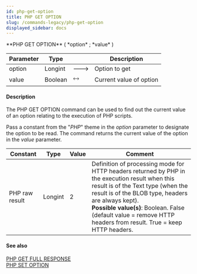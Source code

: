 ```yaml
---
id: php-get-option
title: PHP GET OPTION
slug: /commands-legacy/php-get-option
displayed_sidebar: docs
---
```


<!--REF #_command_.PHP GET OPTION.Syntax-->**PHP GET OPTION** ( *option* ; *value* )<!-- END REF-->
<!--REF #_command_.PHP GET OPTION.Params-->
| Parameter | Type |  | Description |
| --- | --- | --- | --- |
| option | Longint | &#x1F852; | Option to get |
| value | Boolean | &#x1F858; | Current value of option |

<!-- END REF-->

#### Description 

<!--REF #_command_.PHP GET OPTION.Summary-->The PHP GET OPTION command can be used to find out the current value of an option relating to the execution of PHP scripts.<!-- END REF--> 

Pass a constant from the "*PHP*" theme in the *option* parameter to designate the option to be read. The command returns the current value of the option in the *value* parameter. 

| Constant       | Type    | Value | Comment                                                                                                                                                                                                                                                                                                                   |
| -------------- | ------- | ----- | ------------------------------------------------------------------------------------------------------------------------------------------------------------------------------------------------------------------------------------------------------------------------------------------------------------------------- |
| PHP raw result | Longint | 2     | Definition of processing mode for HTTP headers returned by PHP in the execution result when this result is of the Text type (when the result is of the BLOB type, headers are always kept).<br/>**Possible value(s)**: Boolean. False (default value = remove HTTP headers from result. True = keep HTTP headers. |

#### See also 

[PHP GET FULL RESPONSE](php-get-full-response.md)  
[PHP SET OPTION](php-set-option.md)  